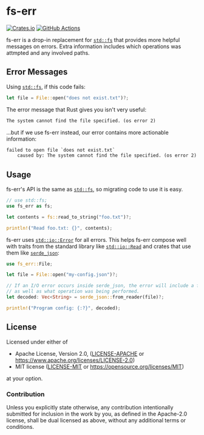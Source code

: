 <!--
	This readme is created with https://github.com/livioribeiro/cargo-readme

	Edit `src/lib.rs` and use `cargo readme > README.md` to update it.
-->

# fs-err

[![Crates.io](https://img.shields.io/crates/v/fs-err.svg)](https://crates.io/crates/fs-err)
[![GitHub Actions](https://github.com/andrewhickman/fs-err/workflows/CI/badge.svg)](https://github.com/andrewhickman/fs-err/actions?query=workflow%3ACI)

fs-err is a drop-in replacement for [`std::fs`][std::fs] that provides more
helpful messages on errors. Extra information includes which operations was
attmpted and any involved paths.

## Error Messages

Using [`std::fs`][std::fs], if this code fails:

```rust
let file = File::open("does not exist.txt")?;
```

The error message that Rust gives you isn't very useful:

```txt
The system cannot find the file specified. (os error 2)
```

...but if we use fs-err instead, our error contains more actionable information:

```txt
failed to open file `does not exist.txt`
    caused by: The system cannot find the file specified. (os error 2)
```

## Usage

fs-err's API is the same as [`std::fs`][std::fs], so migrating code to use it is easy.

```rust
// use std::fs;
use fs_err as fs;

let contents = fs::read_to_string("foo.txt")?;

println!("Read foo.txt: {}", contents);

```

fs-err uses [`std::io::Error`][std::io::Error] for all errors. This helps fs-err
compose well with traits from the standard library like
[`std::io::Read`][std::io::Read] and crates that use them like
[`serde_json`][serde_json]:

```rust
use fs_err::File;

let file = File::open("my-config.json")?;

// If an I/O error occurs inside serde_json, the error will include a file path
// as well as what operation was being performed.
let decoded: Vec<String> = serde_json::from_reader(file)?;

println!("Program config: {:?}", decoded);

```

[std::fs]: https://doc.rust-lang.org/stable/std/fs/
[std::io::Error]: https://doc.rust-lang.org/stable/std/io/struct.Error.html
[std::io::Read]: https://doc.rust-lang.org/stable/std/io/trait.Read.html
[serde_json]: https://crates.io/crates/serde_json

## License

Licensed under either of

* Apache License, Version 2.0, ([LICENSE-APACHE](LICENSE-APACHE) or https://www.apache.org/licenses/LICENSE-2.0)
* MIT license ([LICENSE-MIT](LICENSE-MIT) or https://opensource.org/licenses/MIT)

at your option.

### Contribution

Unless you explicitly state otherwise, any contribution intentionally
submitted for inclusion in the work by you, as defined in the Apache-2.0
license, shall be dual licensed as above, without any additional terms or
conditions.
